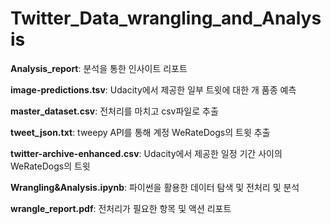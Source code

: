 # Twitter_Data_wrangling_and_Analysis

__Analysis_report__: 분석을 통한 인사이트 리포트  

__image-predictions.tsv__: Udacity에서 제공한 일부 트윗에 대한 개 품종 예측  

__master_dataset.csv__: 전처리를 마치고 csv파일로 추출  

__tweet_json.txt__: tweepy API를 통해 계정 WeRateDogs의 트윗 추출  

__twitter-archive-enhanced.csv__: Udacity에서 제공한 일정 기간 사이의 WeRateDogs의 트윗  

__Wrangling&Analysis.ipynb__: 파이썬을 활용한 데이터 탐색 및 전처리 및 분석  

__wrangle_report.pdf__: 전처리가 필요한 항목 및 액션 리포트 
